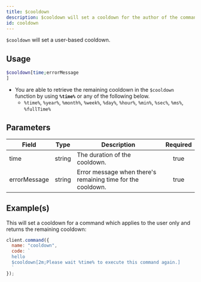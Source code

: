 ```yaml
---
title: $cooldown
description: $cooldown will set a cooldown for the author of the command after being used.
id: cooldown
---
```


`$cooldown` will set a user-based cooldown.

## Usage

```php
$cooldown[time;errorMessage
]
```

- You are able to retrieve the remaining cooldown in the `$cooldown` function by using **`%time%`** or any of the
  following below.
  - `%time%`, `%year%`, `%month%`, `%week%`, `%day%`, `%hour%`, `%min%`, `%sec%`, `%ms%`, `%fullTime%`

## Parameters

| Field        | Type   | Description                                                 | Required |
| ------------ | ------ | ----------------------------------------------------------- | :------: |
| time         | string | The duration of the cooldown.                               |   true   |
| errorMessage | string | Error message when there's remaining time for the cooldown. |   true   |

## Example(s)

This will set a cooldown for a command which applies to the user only and returns the remaining cooldown:

```javascript
client.command({
  name: "cooldown",
  code: `
  hello
  $cooldown[2m;Please wait %time% to execute this command again.]
  `
});
```
